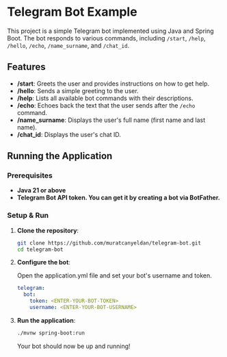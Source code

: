 # Telegram Bot Example

This project is a simple Telegram bot implemented using Java and Spring Boot. The bot responds to various commands,
including `/start`, `/help`, `/hello`, `/echo`, `/name_surname`, and `/chat_id`.

## Features

- **/start**: Greets the user and provides instructions on how to get help.
- **/hello**: Sends a simple greeting to the user.
- **/help**: Lists all available bot commands with their descriptions.
- **/echo**: Echoes back the text that the user sends after the `/echo` command.
- **/name_surname**: Displays the user's full name (first name and last name).
- **/chat_id**: Displays the user's chat ID.

## Running the Application

### Prerequisites

- **Java 21 or above**
- **Telegram Bot API token. You can get it by creating a bot via BotFather.**

### Setup & Run

1. **Clone the repository**:
    ```bash
    git clone https://github.com/muratcanyeldan/telegram-bot.git
    cd telegram-bot
    ```
2. **Configure the bot**:

   Open the application.yml file and set your bot's username and token.
    ```yaml
    telegram:
      bot:
        token: <ENTER-YOUR-BOT-TOKEN>
        username: <ENTER-YOUR-BOT-USERNAME>
    ```
3. **Run the application**:
    ```bash
    ./mvnw spring-boot:run
    ```
   Your bot should now be up and running!